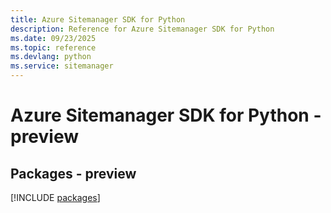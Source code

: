 ```yaml
---
title: Azure Sitemanager SDK for Python
description: Reference for Azure Sitemanager SDK for Python
ms.date: 09/23/2025
ms.topic: reference
ms.devlang: python
ms.service: sitemanager
---
```

# Azure Sitemanager SDK for Python - preview
## Packages - preview
[!INCLUDE [packages](sitemanager-index.md)]